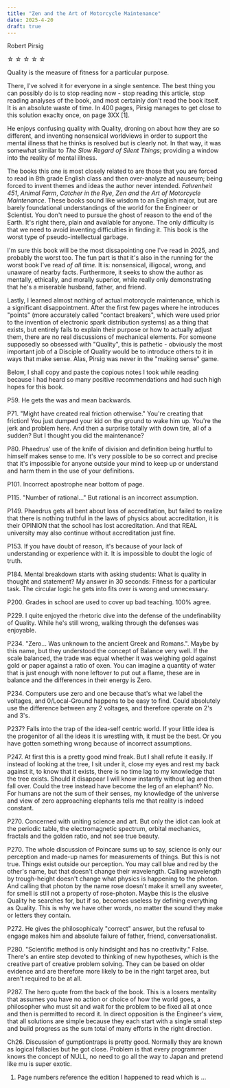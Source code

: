 ```yaml
---
title: "Zen and the Art of Motorcycle Maintenance"
date: 2025-4-20
draft: true
---
```


Robert Pirsig

&#9734; &#9734; &#9734; &#9734; &#9734;

Quality is the measure of fitness for a particular purpose.

There, I've solved it for everyone in a single sentence. The best thing you can possibly do is to stop reading now - stop reading this article, stop reading analyses of the book, and most certainly don't read the book itself. It is an absolute waste of time. In 400 pages, Pirsig manages to get close to this solution exaclty once, on page 3XX [1].

He enjoys confusing quality with Quality, droning on about how they are so different, and inventing nonsensical worldviews in order to support the mental illness that he thinks is resolved but is clearly not. In that way, it was somewhat similar to _The Slow Regard of Silent Things_; providing a window into the reality of mental illness.

The books this one is most closely related to are those that you are forced to read in 8th grade English class and then over-analyze ad nauseum; being forced to invent themes and ideas the author never intended. _Fahrenheit 451_, _Animal Farm_, _Catcher in the Rye_, _Zen and the Art of Motorcycle Maintenance_. These books sound like wisdom to an English major, but are barely foundational understandings of the world for the Engineer or Scientist. You don't need to pursue the ghost of reason to the end of the Earth. It's right there, plain and available for anyone. The only difficulty is that we need to avoid inventing difficulties in finding it. This book is the worst type of pseudo-intellectual garbage.

I'm sure this book will be the most dissapointing one I've read in 2025, and probably the worst too. The fun part is that it's also in the running for the worst book I've read _of all time_. It is: nonsensical, illigocal, wrong, and unaware of nearby facts. Furthermore, it seeks to show the author as mentally, ethically, and morally superior, while really only demonstrating that he's a miserable husband, father, and friend.

Lastly, I learned almost nothing of actual motorcycle maintenance, which is a significant disappointment. After the first few pages where he introduces "points" (more accurately called "contact breakers", which were used prior to the invention of electronic spark distribution systems) as a thing that exists, but entirely fails to explain their purpose or how to actually adjust them, there are no real discussions of mechanical elements. For someone supposedly so obsessed with "Quality", this is pathetic - obviously the most important job of a Disciple of Quality would be to introduce others to it in ways that make sense. Alas, Pirsig was never in the "making sense" game.

Below, I shall copy and paste the copious notes I took while reading because I had heard so many positive recommendations and had such high hopes for this book.

P59. He gets the was and mean backwards.

P71. "Might have created real friction otherwise." You're creating that friction! You just dumped your kid on the ground to wake him up. You're the jerk and problem here. And then a surprise totally with down tire, all of a sudden? But I thought you did the maintenance?

P80. Phaedrus' use of the knife of division and definition being hurtful to himself makes sense to me. It's very possible to be so correct and precise that it's impossible for anyone outside your mind to keep up or understand and harm them in the use of your definitions.

P101. Incorrect apostrophe near bottom of page.

P115. "Number of rational..." But rational is an incorrect assumption.

P149. Phaedrus gets all bent about loss of accreditation, but failed to realize that there is nothing truthful in the laws of physics about accreditation, it is their OPINION that the school has lost accreditation. And that REAL university may also continue without accreditation just fine.

P153. If you have doubt of reason, it's because of your lack of understanding or experience with it. It is impossible to doubt the logic of truth.

P184. Mental breakdown starts with asking students: What is quality in thought and statement? My answer in 30 seconds: Fitness for a particular task. The circular logic he gets into fits over is wrong and unnecessary.

P200. Grades in school are used to cover up bad teaching. 100% agree.

P229. I quite enjoyed the rhetoric dive into the defense of the undefinability of Quality. While he's still wrong, walking through the defenses was enjoyable.

P234. "Zero... Was unknown to the ancient Greek and Romans.". Maybe by this name, but they understood the concept of Balance very well. If the scale balanced, the trade was equal whether it was weighing gold against gold or paper against a ratio of oxen. You can imagine a quantity of water that is just enough with none leftover to put out a flame, these are in balance and the differences in their energy is Zero.

P234. Computers use zero and one because that's what we label the voltages, and 0/Local-Ground happens to be easy to find. Could absolutely use the difference between any 2 voltages, and therefore operate on 2's and 3's.

P237? Falls into the trap of the idea-self centric world. If your little idea is the progenitor of all the ideas it is wrestling with, it must be the best. Or you have gotten something wrong because of incorrect assumptions.

P247. At first this is a pretty good mind freak. But I shall refute it easily. If instead of looking at the tree, I sit under it, close my eyes and rest my back against it, to know that it exists, there is no time lag to my knowledge that the tree exists. Should it disappear I will know instantly without lag and then fall over. Could the tree instead have become the leg of an elephant? No. For humans are not the sum of their senses, my knowledge of the universe and view of zero approaching elephants tells me that reality is indeed constant.

P270. Concerned with uniting science and art. But only the idiot can look at the periodic table, the electromagnetic spectrum, orbital mechanics, fractals and the golden ratio, and not see true beauty.

P270. The whole discussion of Poincare sums up to say, science is only our perception and made-up names for measurements of things. But this is not true. Things exist outside our perception. You may call blue and red by the other's name, but that doesn't change their wavelength. Calling wavelength by trough-height doesn't change what physics is happening to the photon. And calling that photon by the name rose doesn't make it smell any sweeter, for smell is still not a property of rose-photon. Maybe this is the elusive Quality he searches for, but if so, becomes useless by defining everything as Quality. This is why we have other words, no matter the sound they make or letters they contain.

P272. He gives the philosophicaly "correct" answer, but the refusal to engage makes him and absolute failure of father, friend, conversationalist.

P280. "Scientific method is only hindsight and has no creativity." False. There's an entire step devoted to thinking of new hypotheses, which is the creative part of creative problem solving. They can be based on older evidence and are therefore more likely to be in the right target area, but aren't required to be at all.

P287. The hero quote from the back of the book. This is a losers mentality that assumes you have no action or choice of how the world goes, a philosopher who must sit and wait for the problem to be fixed all at once and then is permitted to record it. In direct opposition is the Engineer's view, that all solutions are simple because they each start with a single small step and build progress as the sum total of many efforts in the right direction.

Ch26. Discussion of gumptiontraps is pretty good. Normally they are known as logical fallacies but he got close. Problem is that every programmer knows the concept of NULL, no need to go all the way to Japan and pretend like mu is super exotic.

1. Page numbers reference the edition I happened to read which is ...

